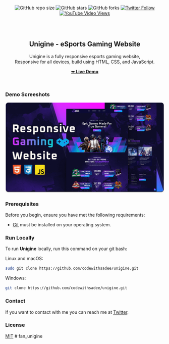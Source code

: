 <div align="center">
  
  ![GitHub repo size](https://img.shields.io/github/repo-size/codewithsadee/unigine)
  ![GitHub stars](https://img.shields.io/github/stars/codewithsadee/unigine?style=social)
  ![GitHub forks](https://img.shields.io/github/forks/codewithsadee/unigine?style=social)
  [![Twitter Follow](https://img.shields.io/twitter/follow/codewithsadee?style=social)](https://twitter.com/intent/follow?screen_name=codewithsadee)
  [![YouTube Video Views](https://img.shields.io/youtube/views/FAo8xeq4NKw?style=social)](https://youtu.be/FAo8xeq4NKw)

  <br />
  <br />

  <h2 align="center">Unigine - eSports Gaming Website</h2>

  Unigine is a fully responsive esports gaming website, <br />Responsive for all devices, build using HTML, CSS, and JavaScript.

  <a href="https://codewithsadee.github.io/unigine/"><strong>➥ Live Demo</strong></a>

</div>

<br />

### Demo Screeshots

![Unigine Desktop Demo](./readme-images/desktop.png "Desktop Demo")

### Prerequisites

Before you begin, ensure you have met the following requirements:

* [Git](https://git-scm.com/downloads "Download Git") must be installed on your operating system.

### Run Locally

To run **Unigine** locally, run this command on your git bash:

Linux and macOS:

```bash
sudo git clone https://github.com/codewithsadee/unigine.git
```

Windows:

```bash
git clone https://github.com/codewithsadee/unigine.git
```

### Contact

If you want to contact with me you can reach me at [Twitter](https://www.twitter.com/codewithsadee).

### License

[MIT](https://choosealicense.com/licenses/mit/)
#   f a n _ u n i g i n e 
 
 